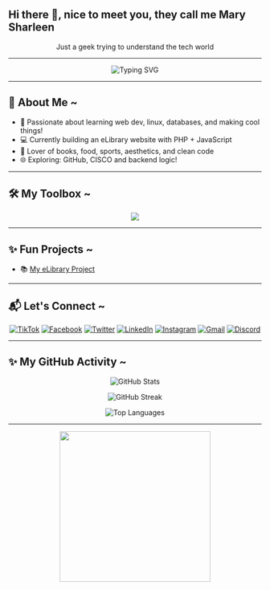 ## Hi there 👋, nice to meet you, they call me Mary Sharleen
<p align="center">Just a geek trying to understand the tech world</p>

--- 

<!-- Animated Typing Header -->
<p align="center" >
  <img src="https://readme-typing-svg.herokuapp.com?font=Fira+Code&size=24&duration=4000&pause=1000&center=true&vCenter=true&width=435&lines=Hi+there!+How's+it+Going;I'm+Sharleen+🌸;Welcome+to+my+Creative+Corner!;FFull+of+Code,+Books,+and+Dreams!" alt="Typing SVG" />
</p>

---

## 🌼 About Me ~

* 🌸 Passionate about learning web dev, linux, databases, and making cool things!  
* 💻 Currently building an eLibrary website with PHP + JavaScript  
* 📖 Lover of books, food, sports, aesthetics, and clean code  
* 🌐 Exploring: GitHub, CISCO and backend logic!

---

## 🛠️ My Toolbox ~

<p align="center" >
  <img src="https://skillicons.dev/icons?i=html,css,js,php,java,python,linux,git" />
</p>

---

## ✨ Fun Projects ~ 

- 📚 [My eLibrary Project](https://github.com/ss-sangy7/CMT209-webdev-e-library)
<!-- 💌 [Personal Portfolio](#)
- 🔐 [Login System with PHP & JS](#)
-->
---

## 📬 Let's Connect ~ 

<p align="center">
  <a href="https://tiktok.com/@_ss.sangy"><img src="https://skillicons.dev/icons?i=tiktok" alt="TikTok" /></a>
  <a href="https://facebook.com/profile.php?id=61556515975600"><img src="https://skillicons.dev/icons?i=facebook" alt="Facebook" /></a>
  <a href="https://twitter.com/@ss_sangy"><img src="https://skillicons.dev/icons?i=twitter" alt="Twitter" /></a>
  <a href="https://linkedin.com/in/sharleen-mary-2342912bb?utm_source=share&utm_campaign=share_via&utm_content=profile&utm_medium=android_app"><img src="https://skillicons.dev/icons?i=linkedin" alt="LinkedIn" /></a>
  <a href="https://instagram.com/_ss.sangy"><img src="https://skillicons.dev/icons?i=instagram" alt="Instagram" /></a>
  <a href="mailto:marisharleen7@gmail.com"><img src="https://skillicons.dev/icons?i=gmail" alt="Gmail" /></a>
  <a href="https://discordapp.com/users/yourdiscordID"><img src="https://skillicons.dev/icons?i=discord" alt="Discord" /></a>
</p>

---

<!-- GitHub Profile Stats -->

## ✨ My GitHub Activity ~

<p align="center">
  <img src="https://github-readme-stats.vercel.app/api?username=ss-sangy7&show_icons=true&theme=rose_pine&count_private=true&hide_border=true&icon_color=FFC0CB&title_color=ff79c6" alt="GitHub Stats" />
</p>

<p align="center">
  <img src="https://github-readme-streak-stats.herokuapp.com?user=ss-sangy7&theme=rose_pine&hide_border=true&stroke=ffb6c1&ring=ff69b4&fire=ff69b4&currStreakLabel=ffb6c1" alt="GitHub Streak" />
</p>

<p align="center">
  <img src="https://github-readme-stats.vercel.app/api/top-langs/?username=ss-sangy7&layout=compact&theme=rose_pine&hide_border=true&title_color=ff79c6" alt="Top Languages" />
</p>

---

<p align="center">
  <img src="https://media.giphy.com/media/QpVUMRUJGokfqXyfa1/giphy.gif" width="300" />
</p>

<!--
**ss-sangy7/ss-sangy7** is a ✨ _special_ ✨ repository because its `README.md` (this file) appears on your GitHub profile.

Here are some ideas to get you started:

- 🔭 I’m currently working on ...
- 🌱 I’m currently learning ...
- 👯 I’m looking to collaborate on ...
- 🤔 I’m looking for help with ...
- 💬 Ask me about ...
- 📫 How to reach me: ...
- 😄 Pronouns: ...
- ⚡ Fun fact: ...
-->
